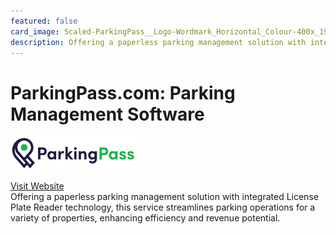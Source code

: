 ```yaml
---
featured: false
card_image: Scaled-ParkingPass__Logo-Wordmark_Horizontal_Colour-400x_19.png
description: Offering a paperless parking management solution with integrated License Plate Reader technology, this service streamlines parking operations for a variety of properties, enhancing efficiency and revenue potential.
---
```


# ParkingPass.com: Parking Management Software
<img src="Scaled-ParkingPass__Logo-Wordmark_Horizontal_Colour-400x_19.png" alt="Logo" style="max-width: 200px; height: auto;">

<a href="https://www.parkingpass.com/">Visit Website</a>  
Offering a paperless parking management solution with integrated License Plate Reader technology, this service streamlines parking operations for a variety of properties, enhancing efficiency and revenue potential.
